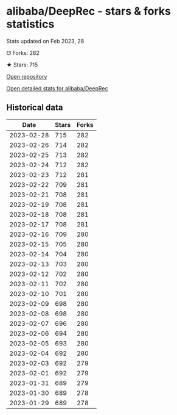 # alibaba/DeepRec - stars & forks statistics

Stats updated on Feb 2023, 28

☋ Forks: 282

★ Stars: 715

[Open repository](https://github.com/alibaba/DeepRec)

[Open detailed stats for alibaba/DeepRec](https://reviewgithub.com/rep/alibaba/DeepRec)

## Historical data
| Date | Stars | Forks |
|------|-------|-------|
| 2023-02-28 | 715 | 282 | 
| 2023-02-26 | 714 | 282 | 
| 2023-02-25 | 713 | 282 | 
| 2023-02-24 | 712 | 282 | 
| 2023-02-23 | 712 | 281 | 
| 2023-02-22 | 709 | 281 | 
| 2023-02-21 | 708 | 281 | 
| 2023-02-19 | 708 | 281 | 
| 2023-02-18 | 708 | 281 | 
| 2023-02-17 | 708 | 281 | 
| 2023-02-16 | 709 | 280 | 
| 2023-02-15 | 705 | 280 | 
| 2023-02-14 | 704 | 280 | 
| 2023-02-13 | 703 | 280 | 
| 2023-02-12 | 702 | 280 | 
| 2023-02-11 | 702 | 280 | 
| 2023-02-10 | 701 | 280 | 
| 2023-02-09 | 698 | 280 | 
| 2023-02-08 | 698 | 280 | 
| 2023-02-07 | 696 | 280 | 
| 2023-02-06 | 694 | 280 | 
| 2023-02-05 | 693 | 280 | 
| 2023-02-04 | 692 | 280 | 
| 2023-02-03 | 692 | 279 | 
| 2023-02-01 | 692 | 279 | 
| 2023-01-31 | 689 | 279 | 
| 2023-01-30 | 689 | 278 | 
| 2023-01-29 | 689 | 278 | 

